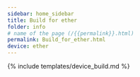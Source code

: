 ```yaml
---
sidebar: home_sidebar
title: Build for ether
folder: info
# name of the page (/{{permalink}}.html)
permalink: Build_for_ether.html
device: ether
---
```

{% include templates/device_build.md %}
